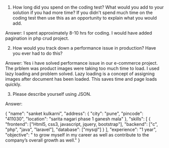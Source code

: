 1. How long did you spend on the coding test? What would you add to your solution if you had more time? If you didn't spend much time on the coding test then use this as an opportunity to explain what you would add.

Answer: I spent approximately 8-10 hrs for coding. I would have added pagination in php crud project.


2. How would you track down a performance issue in production? Have you ever had to do this?

Answer: Yes i have solved performance issue in our e-commerce project. The prblem was product images were taking too much time to load. I used lazy loading and problem solved. Lazy loading is a concept of assigning images after document has been loaded. This saves time and page loads quickly.


3. Please describe yourself using JSON.

Answer:

{
  "name": "sanket kulkarni",
  "address": {
      "city": "pune",
      "pincode": "411030",
      "location": "sarita nagari phase 1 ganesh mala"
    },
  "skills": [
    {
      "frontend": ["Html5, css3, javascript, jquery, bootstrap"],
      "backend": ["c", "php", "java", "laravel"],
      "database": ["mysql"]
    }
  ],
  "experience": "1 year",
  "objective": " to grow myself in my career as well as contribute to the company’s overall growth as well."
}
